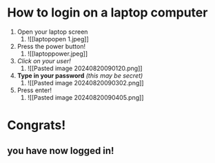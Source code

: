 # **How to login on a laptop computer** #
1. Open your laptop screen
	1. ![[laptopopen 1.jpeg]]
2. Press the power button!
	1. ![[laptoppower.jpeg]]
3. *Click on your user!*
	1. ![[Pasted image 20240820090120.png]]
4. **Type in your password** *(this may be secret)*
	1. ![[Pasted image 20240820090302.png]]
5. Press enter!
	1. ![[Pasted image 20240820090405.png]]
# Congrats! #
## you have now logged in! ##
